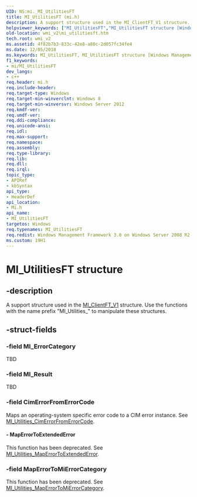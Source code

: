 ```yaml
---
UID: NS:mi._MI_UtilitiesFT
title: MI_UtilitiesFT (mi.h)
description: A support structure used in the MI_ClientFT_V1 structure. Use the functions with the name prefix &quot;MI_Utilities_&quot; to manipulate these structures.
helpviewer_keywords: ["MI_UtilitiesFT","MI_UtilitiesFT structure [Windows Management Infrastructure (MI)]","mi/MI_UtilitiesFT","wmi_v2.mi_utilitiesft"]
old-location: wmi_v2\mi_utilitiesft.htm
tech.root: wmi_v2
ms.assetid: 4f82b7b3-833c-42e8-a80c-2d057fc34fe4
ms.date: 12/05/2018
ms.keywords: MI_UtilitiesFT, MI_UtilitiesFT structure [Windows Management Infrastructure (MI)], mi/MI_UtilitiesFT, wmi_v2.mi_utilitiesft
f1_keywords:
- mi/MI_UtilitiesFT
dev_langs:
- c++
req.header: mi.h
req.include-header: 
req.target-type: Windows
req.target-min-winverclnt: Windows 8
req.target-min-winversvr: Windows Server 2012
req.kmdf-ver: 
req.umdf-ver: 
req.ddi-compliance: 
req.unicode-ansi: 
req.idl: 
req.max-support: 
req.namespace: 
req.assembly: 
req.type-library: 
req.lib: 
req.dll: 
req.irql: 
topic_type:
- APIRef
- kbSyntax
api_type:
- HeaderDef
api_location:
- Mi.h
api_name:
- MI_UtilitiesFT
targetos: Windows
req.typenames: MI_UtilitiesFT
req.redist: Windows Management Framework 3.0 on Windows Server 2008 R2 with SP1,   Windows 7 with SP1, and Windows Server 2008 with SP2
ms.custom: 19H1
---
```


# MI_UtilitiesFT structure


## -description


A support structure used in the 
   <a href="https://docs.microsoft.com/windows/desktop/api/mi/ns-mi-mi_clientft_v1">MI_ClientFT_V1</a> structure. Use the functions with the 
   name prefix "MI_Utilities_" to manipulate these structures.


## -struct-fields




### -field MI_ErrorCategory

TBD 


### -field MI_Result

TBD 




### -field CimErrorFromErrorCode

Maps an operating-system specific error code to a CIM error instance. See 
   <a href="https://docs.microsoft.com/previous-versions/windows/desktop/api/mi/nf-mi-mi_utilities_cimerrorfromerrorcode">MI_Utilities_CimErrorFromErrorCode</a>.


#### - MapErrorToExtendedError

This function has been deprecated. See 
   <a href="https://docs.microsoft.com/previous-versions/windows/desktop/legacy/hh449450(v=vs.85)">MI_Utilities_MapErrorToExtendedError</a>.


### -field MapErrorToMiErrorCategory

This function has been deprecated. See 
   <a href="https://docs.microsoft.com/previous-versions/windows/desktop/api/mi/nf-mi-mi_utilities_maperrortomierrorcategory">MI_Utilities_MapErrorToMiErrorCategory</a>.

